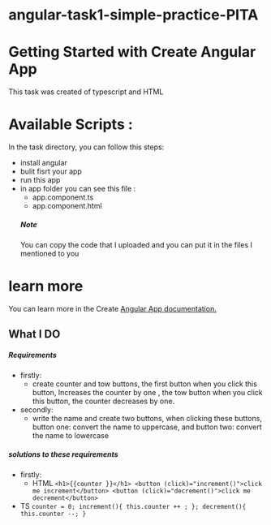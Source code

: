 # angular-task1-simple-practice-PITA
# Getting Started with Create Angular App
This task was created of typescript and HTML

# Available Scripts :
In the task directory, you can follow this steps:
- install angular 
- bulit fisrt your app 
- run this app 
- in app folder you can see this file : 
  - app.component.ts
  - app.component.html
  ##### Note
  You can copy the code that I uploaded and you can put it in the files I mentioned to you

# learn more 
You can learn more in the Create [Angular App documentation.](https://angular.io/cli)

## What I DO
##### Requirements
- firstly: 
  - create counter and tow buttons, the first button when you click this button, Increases the counter by one , the tow button when you click this button, the counter decreases by one.
- secondly:   
  - write the name and create two buttons, when clicking these buttons, button one: convert the name to uppercase, and  button two: convert the name to lowercase

##### solutions to these requirements
 - firstly: 
   - HTML 
         `
         <h1>{{counter }}</h1>
         <button (click)="increment()">click me increment</button>
         <button (click)="decrement()">click me decrement</button>
         `
  - TS
            `
            counter = 0;
            increment(){
            this.counter ++ ;
            };
           decrement(){
           this.counter --;
            }
            `
